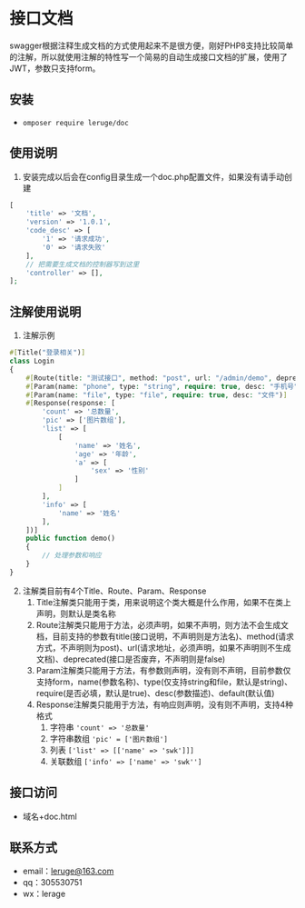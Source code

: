 # 接口文档
swagger根据注释生成文档的方式使用起来不是很方便，刚好PHP8支持比较简单的注解，所以就使用注解的特性写一个简易的自动生成接口文档的扩展，使用了JWT，参数只支持form。

## 安装
-  `omposer require leruge/doc`

## 使用说明
1. 安装完成以后会在config目录生成一个doc.php配置文件，如果没有请手动创建
```php
[
    'title' => '文档',
    'version' => '1.0.1',
    'code_desc' => [
        '1' => '请求成功',
        '0' => '请求失败'
    ],
    // 把需要生成文档的控制器写到这里
    'controller' => [],
];
```

## 注解使用说明
1. 注解示例
```php
#[Title("登录相关")]
class Login
{
    #[Route(title: "测试接口", method: "post", url: "/admin/demo", deprecated: false)]
    #[Param(name: "phone", type: "string", require: true, desc: "手机号", default: "17000000001")]
    #[Param(name: "file", type: "file", require: true, desc: "文件")]
    #[Response(response: [
        'count' => '总数量',
        'pic' => ['图片数组'],
        'list' => [
            [
                'name' => '姓名',
                'age' => '年龄',
                'a' => [
                    'sex' => '性别'
                ]
            ]
        ],
        'info' => [
            'name' => '姓名'
        ],
    ])]
    public function demo()
    {
        // 处理参数和响应
    }
}
```
2. 注解类目前有4个Title、Route、Param、Response
    1. Title注解类只能用于类，用来说明这个类大概是什么作用，如果不在类上声明，则默认是类名称
    2. Route注解类只能用于方法，必须声明，如果不声明，则方法不会生成文档，目前支持的参数有title(接口说明，不声明则是方法名)、method(请求方式，不声明则为post)、url(请求地址，必须声明，如果不声明则不生成文档)、deprecated(接口是否废弃，不声明则是false)
    3. Param注解类只能用于方法，有参数则声明，没有则不声明，目前参数仅支持form，name(参数名称)、type(仅支持string和file，默认是string)、require(是否必填，默认是true)、desc(参数描述)、default(默认值)
    4. Response注解类只能用于方法，有响应则声明，没有则不声明，支持4种格式
         1. 字符串 `'count' => '总数量'`
         2. 字符串数组 `'pic' = ['图片数组']`
         3. 列表 `['list' => [['name' => 'swk']]]`
         4. 关联数组 `['info' => ['name' => 'swk'']`
   
## 接口访问
- 域名+doc.html

## 联系方式
- email：leruge@163.com
- qq：305530751
- wx：lerage